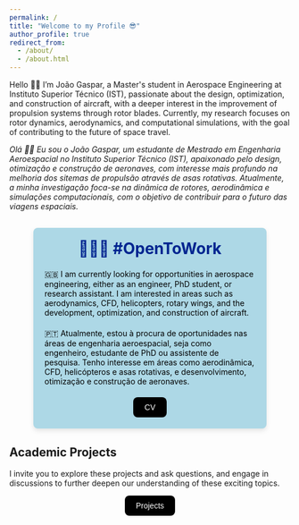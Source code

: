 ```yaml
---
permalink: /
title: "Welcome to my Profile 😎"
author_profile: true
redirect_from: 
  - /about/
  - /about.html
---
```


Hello 👋🏼 I’m João Gaspar, a Master's student in Aerospace Engineering at Instituto Superior Técnico (IST), passionate about the design, optimization, and construction of aircraft, with a deeper interest in the improvement of propulsion systems through rotor blades. Currently, my research focuses on rotor dynamics, aerodynamics, and computational simulations, with the goal of contributing to the future of space travel.

_Olá 👋🏼 Eu sou o João Gaspar, um estudante de Mestrado em Engenharia Aeroespacial no Instituto Superior Técnico (IST), apaixonado pelo design, otimização e construção de aeronaves, com interesse mais profundo na melhoria dos sitemas de propulsão através de asas rotativas. Atualmente, a minha investigação foca-se na dinâmica de rotores, aerodinâmica e simulações computacionais, com o objetivo de contribuir para o futuro das viagens espaciais._


<div style="width: 75%; background-color: #ADD8E6; color: black; border-radius: 8px; padding: 20px; box-shadow: 0 4px 8px rgba(0, 0, 0, 0.1); margin: 30px auto;">
    <h1 style="color: #002590; font-weight: bold; margin-top: 0; text-align: center;">👨🏻‍💻 #OpenToWork</h1>
    <p style="margin: 20px 0;">🇬🇧 I am currently looking for opportunities in aerospace engineering, either as an engineer, PhD student, or research assistant. I am interested in areas such as aerodynamics, CFD, helicopters, rotary wings, and the development, optimization, and construction of aircraft.</p>
    <p style="margin: 20px 0;"> 🇵🇹 Atualmente, estou à procura de oportunidades nas áreas de engenharia aeroespacial, seja como engenheiro, estudante de PhD ou assistente de pesquisa. Tenho interesse em áreas como aerodinâmica, CFD, helicópteros e asas rotativas, e desenvolvimento, otimização e construção de aeronaves.</p>
    <div style="display: flex; justify-content: center; align-items: center; gap: 10px;">
      <a href="https://joaogaspar00.github.io/cv/" target="_blank">
        <button style="
          padding: 10px 20px;
          font-size: 14px;
          background-color: black;
          color: white;
          border: none;
          border-radius: 8px;
          cursor: pointer;
          transition: background-color 0.3s;">
          CV
        </button>
      </a>
    </div>
</div>


## Academic Projects

I invite you to explore these projects and ask questions, and engage in discussions to further deepen our understanding of these exciting topics.

<div style="display: flex; justify-content: center; align-items: center; gap: 10px;">
  <a href="https://joaogaspar00.github.io/portfolio/" target="_blank">
    <button style="
      padding: 10px 20px;
      font-size: 14px;
      background-color: black;
      color: white;
      border: none;
      border-radius: 8px;
      cursor: pointer;
      transition: background-color 0.3s;">
      Projects
    </button>
  </a>
</div>

